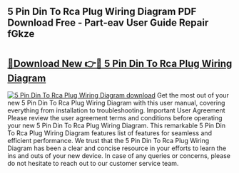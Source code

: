 ## 5 Pin Din To Rca Plug Wiring Diagram PDF Download Free - Part-eav User Guide Repair fGkze

# <h2><a href="http://dfrisjn.blite.top/?on=5+Pin+Din+To+Rca+Plug+Wiring+Diagram">🔗Download New 👉🔴 5 Pin Din To Rca Plug Wiring Diagram</a></h2>

[![5 Pin Din To Rca Plug Wiring Diagram download](https://i.imgur.com/lujVjoI.png)](http://dfrisjn.blite.top/?on=5+Pin+Din+To+Rca+Plug+Wiring+Diagram)
Get the most out of your new 5 Pin Din To Rca Plug Wiring Diagram with this user manual, covering everything from installation to troubleshooting. Important User Agreement Please review the user agreement terms and conditions before operating your new 5 Pin Din To Rca Plug Wiring Diagram. This remarkable 5 Pin Din To Rca Plug Wiring Diagram features list of features for seamless and efficient performance. We trust that the 5 Pin Din To Rca Plug Wiring Diagram has been a clear and concise resource in your efforts to learn the ins and outs of your new device. In case of any queries or concerns, please do not hesitate to reach out to our customer service team.
